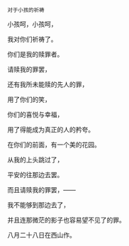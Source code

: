     对于小孩的祈祷 

   小孩呵，小孩呵，

   我对你们祈祷了。

   你们是我的赎罪者。

   请赎我的罪罢，

   还有我所未能赎的先人的罪，

   用了你们的笑，

   你们的喜悦与幸福，

   用了得能成为真正的人的矜夸。

   在你们的前面，有一个美的花园。

   从我的上头跳过了，

   平安的往那边去罢。

   而且请赎我的罪罢，——

   我不能够到那边去了，

   并且连那微茫的影子也容易望不见了的罪。

   八月二十八日在西山作。

